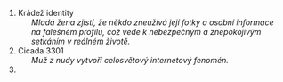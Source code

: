  <ol>
	 <li>Krádež identity
		<ul>
			<i>Mladá žena zjistí, že někdo zneužívá její fotky a osobní informace na falešném profilu, což vede k nebezpečným a znepokojivým setkáním v reálném životě.</i>
		</ul>
	<li>Cicada 3301
		<ul>
			<i>Muž z nudy vytvoří celosvětový internetový fenomén.</i>
		</ul>
	<li>
		<ul>
			<i></i>
		</ul>
